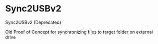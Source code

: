 # Sync2USBv2
Sync2USBv2 (Deprecated)

Old Proof of Concept for synchronizing files to target folder on external drive
